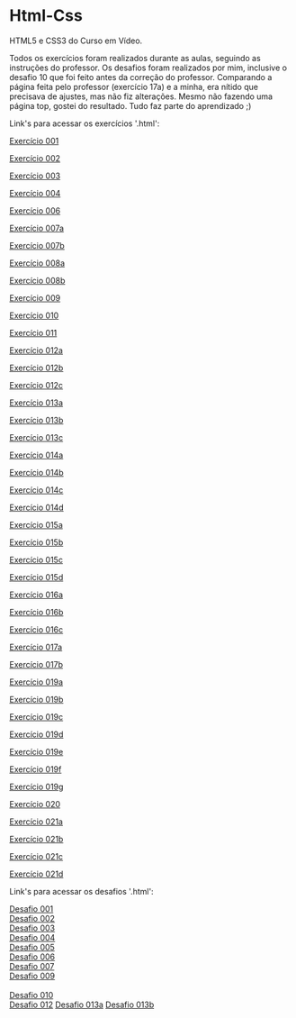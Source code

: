 # Html-Css
 HTML5 e CSS3 do Curso em Vídeo.
 <p>Todos os exercícios foram realizados durante as aulas, seguindo as instruções do professor. Os desafios foram realizados por mim, inclusive o desafio 10 que foi feito antes da correção do professor. Comparando a página feita pelo professor (exercício 17a) e a minha, era nítido que precisava de ajustes, mas não fiz alterações. Mesmo não fazendo uma página top, gostei do resultado. Tudo faz parte do aprendizado ;)</p>

Link's para acessar os exercícios '.html':

<p><a href="https://darlingcris.github.io/Html-css/Exercicios/cap001/index.html">Exercício 001</a></p>
<p><a href="https://darlingcris.github.io/Html-css/Exercicios/cap002/index.html">Exercício 002</a></p>
<p><a href="https://darlingcris.github.io/Html-css/Exercicios/cap003/index.html">Exercício 003</a></p>
<p><a href="https://darlingcris.github.io/Html-css/Exercicios/cap004/index.html">Exercício 004</a></p>

<p><a href="https://darlingcris.github.io/Html-css/Exercicios/cap006/index.html">Exercício 006</a></p>
<p><a href="https://darlingcris.github.io/Html-css/Exercicios/cap007a/index.html">Exercício 007a</a></p>
<p><a href="https://darlingcris.github.io/Html-css/Exercicios/cap007b/index.html">Exercício 007b</a></p>
<p><a href="https://darlingcris.github.io/Html-css/Exercicios/cap008a/index.html">Exercício 008a</a></p>
<p><a href="https://darlingcris.github.io/Html-css/Exercicios/cap008b/index.html">Exercício 008b</a></p>
<p><a href="https://darlingcris.github.io/Html-css/Exercicios/cap009/index.html">Exercício 009</a></p>
<p><a href="https://darlingcris.github.io/Html-css/Exercicios/cap010/index.html">Exercício 010</a></p>
<p><a href="https://darlingcris.github.io/Html-css/Exercicios/cap011/index.html">Exercício 011</a></p>
<p><a href="https://darlingcris.github.io/Html-css/Exercicios/cap012a/index.html">Exercício 012a</a></p>
<p><a href="https://darlingcris.github.io/Html-css/Exercicios/cap012b/index.html">Exercício 012b</a></p>
<p><a href="https://darlingcris.github.io/Html-css/Exercicios/cap012c/index.html">Exercício 012c</a></p>
<p><a href="https://darlingcris.github.io/Html-css/Exercicios/cap013a/index.html">Exercício 013a</a></p>
<p><a href="https://darlingcris.github.io/Html-css/Exercicios/cap013b/index.html">Exercício 013b</a></p>
<p><a href="https://darlingcris.github.io/Html-css/Exercicios/cap013c/index.html">Exercício 013c</a></p>
<p><a href="https://darlingcris.github.io/Html-css/Exercicios/cap014a/index.html">Exercício 014a</a></p>
<p><a href="https://darlingcris.github.io/Html-css/Exercicios/cap014b/index.html">Exercício 014b</a></p>
<p><a href="https://darlingcris.github.io/Html-css/Exercicios/cap014c/index.html">Exercício 014c</a></p>
<p><a href="https://darlingcris.github.io/Html-css/Exercicios/cap014d/index.html">Exercício 014d</a></p>
<p><a href="https://darlingcris.github.io/Html-css/Exercicios/cap015a/index.html">Exercício 015a</a></p>
<p><a href="https://darlingcris.github.io/Html-css/Exercicios/cap015b/index.html">Exercício 015b</a></p>
<p><a href="https://darlingcris.github.io/Html-css/Exercicios/cap015c/index.html">Exercício 015c</a></p>
<p><a href="https://darlingcris.github.io/Html-css/Exercicios/cap015d/index.html">Exercício 015d</a></p>
<p><a href="https://darlingcris.github.io/Html-css/Exercicios/cap016a/index.html">Exercício 016a</a></p>
<p><a href="https://darlingcris.github.io/Html-css/Exercicios/cap016b/index.html">Exercício 016b</a></p>
<p><a href="https://darlingcris.github.io/Html-css/Exercicios/cap016c/index.html">Exercício 016c</a></p>
<p><a href="https://darlingcris.github.io/Html-css/Exercicios/cap017a/index.html">Exercício 017a</a></p>
<p><a href="https://darlingcris.github.io/Html-css/Exercicios/cap017b/index.html">Exercício 017b</a></p>
<p><a href="https://darlingcris.github.io/Html-css/Exercicios/cap019a/fundo001.html">Exercício 019a</a></p>
<p><a href="https://darlingcris.github.io/Html-css/Exercicios/cap019b/fundo002.html">Exercício 019b</a></p>
<p><a href="https://darlingcris.github.io/Html-css/Exercicios/cap019c/fundo003.html">Exercício 019c</a></p>
<p><a href="https://darlingcris.github.io/Html-css/Exercicios/cap019d/fundo004.html">Exercício 019d</a></p>
<p><a href="https://darlingcris.github.io/Html-css/Exercicios/cap019e/fundo005.html">Exercício 019e</a></p>
<p><a href="https://darlingcris.github.io/Html-css/Exercicios/cap019f/fundo006.html">Exercício 019f</a></p>
<p><a href="https://darlingcris.github.io/Html-css/Exercicios/cap019g/fundo007.html">Exercício 019g</a></p>
<p><a href="https://darlingcris.github.io/Html-css/Exercicios/cap020/index.html">Exercício 020</a></p>
<p><a href="https://darlingcris.github.io/Html-css/Exercicios/cap021a/tabela.html">Exercício 021a</a></p>
<p><a href="https://darlingcris.github.io/Html-css/Exercicios/cap021b/tabela.html">Exercício 021b</a></p>
<p><a href="https://darlingcris.github.io/Html-css/Exercicios/cap021c/tabela.html">Exercício 021c</a></p>
<p><a href="https://darlingcris.github.io/Html-css/Exercicios/cap021d/tabela.html">Exercício 021d</a></p>

Link's para acessar os desafios '.html':

<a href="https://darlingcris.github.io/Html-css/desafios/001/index.html">Desafio 001</a><br>
<a href="https://darlingcris.github.io/Html-css/desafios/002/index.html">Desafio 002</a><br>
<a href="https://darlingcris.github.io/Html-css/desafios/003/index.html">Desafio 003</a><br>
<a href="https://darlingcris.github.io/Html-css/desafios/004/index.html">Desafio 004</a><br>
<a href="https://darlingcris.github.io/Html-css/desafios/005/index.html">Desafio 005</a><br>
<a href="https://darlingcris.github.io/Html-css/desafios/006/index.html">Desafio 006</a><br>
<a href="https://darlingcris.github.io/Html-css/desafios/007/index.html">Desafio 007</a><br>
<a href="https://darlingcris.github.io/Html-css/desafios/009/index.html">Desafio 009</a><br>
<br><a href="https://darlingcris.github.io/Html-css/desafios/010/index.html">Desafio 010</a><br>
<a href="https://darlingcris.github.io/Html-css/desafios/012/index.html">Desafio 012</a>
<a href="https://darlingcris.github.io/Html-css/desafios/013a/tabela.html">Desafio 013a</a>
<a href="https://darlingcris.github.io/Html-css/desafios/013b/tabela.html">Desafio 013b</a>